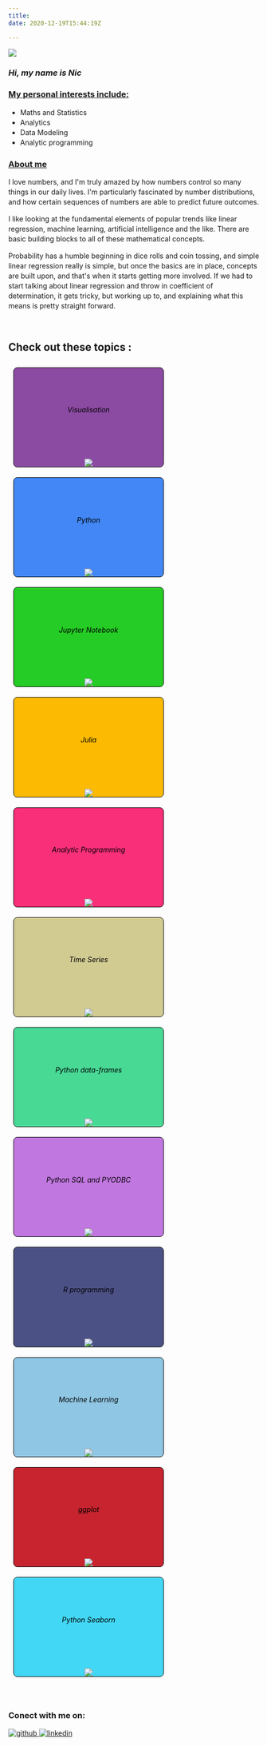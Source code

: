 ```yaml
---
title:   
date: 2020-12-19T15:44:19Z

---
```


<style>

.boxgroup {
  display: flex;
  height: justify;
  flex-wrap: wrap;
  align-content: justify;
  
  }

.boxgroup > div{
  
  align-content: center;
  width: 180px;
  line-height: justify;
  margin: 10px;
  text-align: center;
  line-height: 180px;
  font-size: justify;
  border-radius: 8px;
  border: 1.5px solid black
}

.boxgroup div.A {
  background-color: #8c4ba3;
  border: 1.5px solid black;
  width: 300px;
  margin: 10px;
  text-align: center;
  line-height: 130px;
  border-radius: 8px;
  color: black;
}

.boxgroup div.B {
  background-color: #4287f5;
   border: 1.5px solid black;
  width: 300px;
  margin: 10px;
  text-align: center;
  line-height: 130px;
  border-radius: 8px;
  color: black;
}


.boxgroup div.C {
  background-color: #25cc25;
   border: 1.5px solid black;
  width: 300px;
  margin: 10px;
  text-align: center;
  line-height: 130px;
  border-radius: 8px;
  color: black;
}

.boxgroup div.D {
  background-color: #fcba03;
   border: 1.5px solid black;
  width: 300px;
  margin: 10px;
  text-align: center;
  line-height: 130px;
  border-radius: 8px;
  color: black;
}


.boxgroup div.E {
  background-color: #fa2f79;
   border: 1.5px solid black;
  width: 300px;
  margin: 10px;
  text-align: center;
  line-height: 130px;
  border-radius: 8px;
  color: black;
}


.boxgroup div.F {
  background-color: #d1cb92;
   border: 1.5px solid black;
  width: 300px;
  margin: 10px;
  text-align: center;
  line-height: 130px;
  border-radius: 8px;
  color: black;
}


.boxgroup div.G {
  background-color: #48d995;
   border: 1.5px solid black;
  width: 300px;
  margin: 10px;
  text-align: center;
  line-height: 130px;
  border-radius: 8px;
  color: black;
}


.boxgroup div.H {
  background-color: #c177e0;
   border: 1.5px solid black;
  width: 300px;
  margin: 10px;
  text-align: center;
  line-height: 130px;
  border-radius: 8px;
  color: black;
}




.boxgroup div.J {
  background-color: #4c5185;
   border: 1.5px solid black;
  width: 300px;
  margin: 10px;
  text-align: center;
  line-height: 130px;
  border-radius: 8px;
  color: black;
}


.boxgroup div.K {
  background-color: #daed6d;
   border: 1.5px solid black;
  width: 300px;
  margin: 10px;
  text-align: center;
  line-height: 130px;
  border-radius: 8px;
  color: black;
}



.boxgroup div.M {
  background-color: #8fc6e3;
   border: 1.5px solid black;
  width: 300px;
  margin: 10px;
  text-align: center;
  line-height: 130px;
  border-radius: 8px;
  color: black;
}

.boxgroup div.N {
  background-color: #c7242f;
   border: 1.5px solid black;
  width: 300px;
  margin: 10px;
  text-align: center;
  line-height: 130px;
  border-radius: 8px;
  color: black;
}



.boxgroup div.O {
  background-color: #42d7f5;
   border: 1.5px solid black;
  width: 300px;
  margin: 10px;
  text-align: center;
  line-height: 130px;
  border-radius: 8px;
  color: black;
}



  .boxgroup div.A:hover {
      opacity: 0.3;
      background-color: grey;
    }
    
  .boxgroup div.B:hover {
      opacity: 0.3;
      background-color: grey;
    }
    
  .boxgroup div.C:hover {
      opacity: 0.3;
      background-color: grey;
    }  

  .boxgroup div.D:hover {
      opacity: 0.3;
      background-color: grey;
    } 
    
  .boxgroup div.E:hover {
      opacity: 0.3;
      background-color: grey;
    } 
    
  .boxgroup div.F:hover {
      opacity: 0.3;
      background-color: grey;
    } 
    
    
  .boxgroup div.G:hover {
      opacity: 0.3;
      background-color: grey;
    } 
    
   .boxgroup div.H:hover {
      opacity: 0.3;
      background-color: grey;
    } 
    
  .boxgroup div.I:hover {
      opacity: 0.3;
      background-color: grey;
    } 
    
  .boxgroup div.J:hover {
      opacity: 0.3;
      background-color: grey;
    } 
    

  .boxgroup div.M:hover {
      opacity: 0.3;
      background-color: grey;
    }   

  .boxgroup div.N:hover {
      opacity: 0.3;
      background-color: grey;
    }   
    
    
  .boxgroup div.O:hover {
      opacity: 0.3;
      background-color: grey;
    }  
    
    
  .boxgroup div.P:hover {
      opacity: 0.3;
      background-color: grey;
    }
    
    
  #interests{
    text-align: left;
  line-height: 20px;
  font-size: justify;
  }

#about{
text-align: left;
  line-height: 20px;
  font-size: justify;
}

#topic:hover {
      opacity: 0.3;
      background-color: #e9f5f9;
      
      }

</style>

<body>

<div id="pic">

<img src="/images/avatar.jpg"  />

</div>

<div id="txt">

<p><h3><b><i>Hi, my name is Nic</i></b></h3></p>

</div>




<div id="interests">
<h3><b><u>My personal interests include:</u></b></h3>

- Maths and Statistics
- Analytics
- Data Modeling
- Analytic programming

</div>
<div id="about">
<B><H3><u>About me</u></H3></B> 

I love numbers, and I'm truly amazed by how numbers control so many things in our daily lives. 
I'm particularly fascinated by number distributions, and how certain sequences of numbers are able to predict future outcomes.

I like looking at the fundamental elements of popular trends like linear regression, machine learning, artificial intelligence and the like.
There are basic building blocks to all of these mathematical concepts.

Probability has a humble beginning in dice rolls and coin tossing, and simple linear regression really is simple, but once the basics are in place, concepts are built upon, and that's when it starts getting more involved. If we had to start talking about linear regression and throw in coefficient of determination, it gets tricky, but working up to, and explaining what this means is pretty straight forward. 

</div>

<br>
<div id="topic">
<h2><b>Check out these topics :</b></h2>
</div>
<div class="boxgroup">

<div class="A">
<div class="Acardbody">
<h6 class="Acardtitle">Visualisation</h6></div>
<a href="https://nicstats.netlify.app/tags/visualisation/" target="_blank" rel="noopener">
<img src="https://img.icons8.com/plasticine/100/4a90e2/combo-chart.png"/></a>

</div>


<div class="B">
<div class="Bcardbody">
<h6 class="Bcardtitle">Python</h6></div>
<a href="https://nicstats.netlify.app/tags/python/">
<img src="https://img.icons8.com/dusk/64/000000/python.png"/></a>

</div>
  
  
<div class="C">
<div class="Ccardbody">
<h6 class="Ccardtitle">Jupyter Notebook</h6></div>
<a href="https://nicstats.netlify.app/tags/jupyter/">
<img src="/images/jupyter.png"/></a>

</div>


<div class="D">
<div class="Dcardbody">
<h6 class="Dcardtitle">Julia</h6></div>
<a href="https://nicstats.netlify.app/tags/julia/" target="_blank" rel="noopener">
<img src="/images/julia.png"/></a>

</div>



<div class="E">
<div class="Ecardbody">
<h6 class="Ecardtitle">Analytic Programming</h6></div>
<a href="https://nicstats.netlify.app/tags/analytic-programming/">
<img src="/images/analytic programming.png"/></a>

</div>



<div class="F">
<div class="Fcardbody">
<h6 class="Fcardtitle">Time Series</h6></div>
<a href="https://nicstats.netlify.app/tags/time-series/">
<img src="/images/time-series.png""/></a>

</div>

<div class="G">
<div class="Gcardbody">
<h6 class="Gcardtitle">Python data-frames</h6></div>
<a href="https://nicstats.netlify.app/tags/data-frames/">
<img src="/images/data.png"/></a>

</div>


<div class="H">
<div class="Hcardbody">
<h6 class="Hcardtitle">Python SQL and PYODBC</h6></div>
<a href="https://nicstats.netlify.app/tags/sql/">
<img src="/images/sql.png"/></a>





</div>

<div class="J">
<div class="Jcardbody">
<h6 class="Jcardtitle">R programming</h6></div>
<a href="https://nicstats.netlify.app/tags/r/">
<img src="/images/rstudio.png"/></a>


</div>





<div class="M">
<div class="Mcardbody">
<h6 class="Mcardtitle">Machine Learning</h6></div>
<a href="https://nicstats.netlify.app/tags/machine-learning/">

<img src="/images/mlface.jpg"/>
</a>


</div>


<div class="N">
<div class="Ncardbody">
<h6 class="Ncardtitle">ggplot</h6></div>
<a href="https://nicstats.netlify.app/tags/ggplot/">

<img src="/images/ggplot.png"/>
</a>


</div>


<div class="O">
<div class="Ocardbody">
<h6 class="Ocardtitle">Python Seaborn</h6></div>
<a href="https://nicstats.netlify.app/tags/seaborn/">

<img src="/images/seaborn.png"/>

</a>


</div>


  
</div>
</br>
<br>
<p><b><H3>Conect with me on:</H3></B></p>


<a href="https://github.com/NicJC" target="_blank">
  <img src=https://img.shields.io/badge/github-%2324292e.svg?&style=for-the-badge&logo=github&logoColor=azure alt=github style="margin-bottom: 8px;" />
  
</a>

<a href="https://www.linkedin.com/in/nicholas-coxen/" target="_blank">
  <img src=https://img.shields.io/badge/linkedin-%231E77B5.svg?&style=for-the-badge&logo=linkedin&logoColor=azure alt=linkedin style="margin-bottom: 8px;" />
  
</a>
</br><br>

<center>

<i class="fab fa-creative-commons fa-2x"></i><i class="fab fa-creative-commons-by fa-2x"></i><i class="fab fa-creative-commons-sa fa-2x"></i>

</center>

</br>

</body>

</head>

</html>
